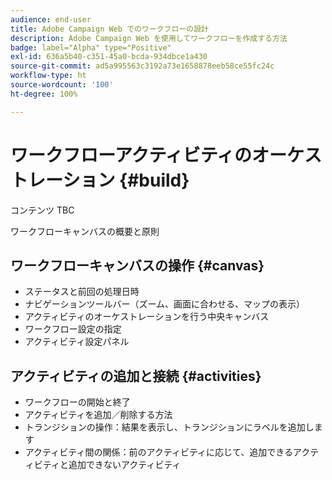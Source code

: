 ```yaml
---
audience: end-user
title: Adobe Campaign Web でのワークフローの設計
description: Adobe Campaign Web を使用してワークフローを作成する方法
badge: label="Alpha" type="Positive"
exl-id: 636a5b40-c351-45a0-bcda-934dbce1a430
source-git-commit: ad5a995563c3192a73e1658878eeb58ce55fc24c
workflow-type: ht
source-wordcount: '100'
ht-degree: 100%

---
```


# ワークフローアクティビティのオーケストレーション {#build}

コンテンツ TBC

ワークフローキャンバスの概要と原則

## ワークフローキャンバスの操作 {#canvas}

* ステータスと前回の処理日時
* ナビゲーションツールバー（ズーム、画面に合わせる、マップの表示）
* アクティビティのオーケストレーションを行う中央キャンバス
* ワークフロー設定の指定
* アクティビティ設定パネル

## アクティビティの追加と接続 {#activities}

* ワークフローの開始と終了
* アクティビティを追加／削除する方法
* トランジションの操作：結果を表示し、トランジションにラベルを追加します
* アクティビティ間の関係：前のアクティビティに応じて、追加できるアクティビティと追加できないアクティビティ
